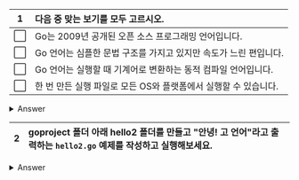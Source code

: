 1 | 다음 중 맞는 보기를 모두 고르시오.
:--:|:--
⬜ | Go는 2009년 공개된 오픈 소스 프로그래밍 언어입니다.
⬜ | Go 언어는 심플한 문법 구조를 가지고 있지만 속도가 느린 편입니다.
⬜ | Go 언어는 실행할 때 기계어로 변환하는 동적 컴파일 언어입니다.
⬜ | 한 번 만든 실행 파일로 모든 OS와 플랫폼에서 실행할 수 있습니다.

<details>
<summary> Answer </summary>

1 | 다음 중 맞는 보기를 모두 고르시오.
:--:|:--
✅ | Go는 2009년 공개된 오픈 소스 프로그래밍 언어입니다.
⬜ | Go 언어는 심플한 문법 구조를 가지고 있지만 속도가 느린 편입니다.
⬜ | Go 언어는 실행할 때 기계어로 변환하는 동적 컴파일 언어입니다.
⬜ | 한 번 만든 실행 파일로 모든 OS와 플랫폼에서 실행할 수 있습니다.

> Go 언어는 매우 빠릅니다.  
> Go 언어는 미리 기계어로 전환하는 빌드 과정을 거치는 정적 컴파일 언어입니다.  
> 실행 파일은 각 OS와 아키텍처에 따라 다르게 만들어줘야 합니다.

</details>

2 | goproject 폴더 아래 hello2 폴더를 만들고 "안녕! 고 언어"라고 출력하는 `hello2.go` 예제를 작성하고 실행해보세요.
:--:|:--

<details>
<summary> Answer </summary>

```go
// hello2.go
package main

import "fmt"

func main() {
	fmt.Println("안녕! 고 언어")
}
```

[`hello2.go`](../hello2/hello2.go)

</details>
